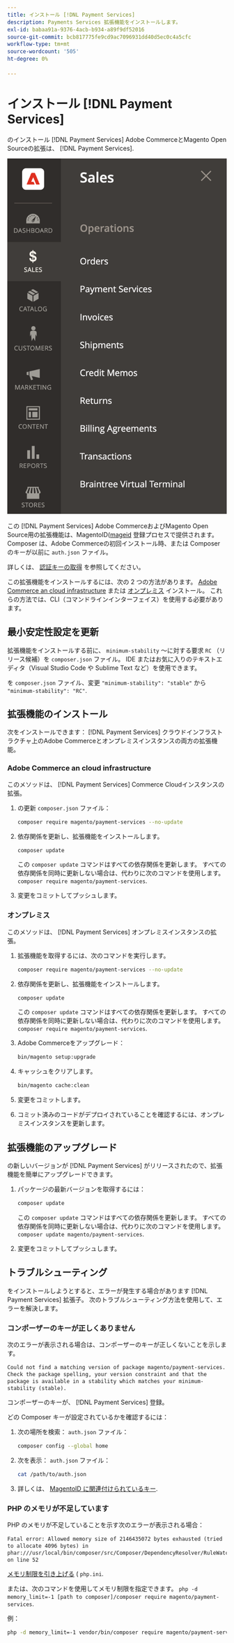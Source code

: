 ```yaml
---
title: インストール [!DNL Payment Services]
description: Payments Services 拡張機能をインストールします。
exl-id: babaa91a-9376-4acb-b934-a89f9df52016
source-git-commit: bcb817775fe9cd9ac7096931dd40d5ec0c4a5cfc
workflow-type: tm+mt
source-wordcount: '505'
ht-degree: 0%

---
```


# インストール [!DNL Payment Services]

のインストール [!DNL Payment Services] Adobe CommerceとMagento Open Sourceの拡張は、 [!DNL Payment Services].

![[!DNL Payment Services] 拡張機能の管理ビュー](assets/admin-view.png)

この [!DNL Payment Services] Adobe CommerceおよびMagento Open Source用の拡張機能は、MagentoID([mageid](https://devdocs.magento.com/marketplace/sellers/profile-personal.html#field-descriptions) 登録プロセスで提供されます。 Composer は、Adobe Commerceの初回インストール時、または Composer のキーが以前に `auth.json` ファイル。

詳しくは、 [認証キーの取得](https://devdocs.magento.com/guides/v2.4/install-gde/prereq/connect-auth.html) を参照してください。

この拡張機能をインストールするには、次の 2 つの方法があります。 [Adobe Commerce an cloud infrastructure](https://devdocs.magento.com/payment-services/install-payments.html#magento-commerce-cloud) または [オンプレミス](https://devdocs.magento.com/payment-services/install-payments.html#on-premises) インストール。 これらの方法では、CLI（コマンドラインインターフェイス）を使用する必要があります。

## 最小安定性設定を更新

拡張機能をインストールする前に、 `minimum-stability` ～に対する要求 `RC` （リリース候補）を `composer.json` ファイル。 IDE またはお気に入りのテキストエディタ（Visual Studio Code や Sublime Text など）を使用できます。

を `composer.json` ファイル、変更 `"minimum-stability": "stable"` から `"minimum-stability": "RC"`.

## 拡張機能のインストール

次をインストールできます： [!DNL Payment Services] クラウドインフラストラクチャ上のAdobe Commerceとオンプレミスインスタンスの両方の拡張機能。

### Adobe Commerce an cloud infrastructure

このメソッドは、 [!DNL Payment Services] Commerce Cloudインスタンスの拡張。

1. の更新 `composer.json` ファイル：

   ```bash
   composer require magento/payment-services --no-update
   ```

1. 依存関係を更新し、拡張機能をインストールします。

   ```bash
   composer update
   ```

   この `composer update` コマンドはすべての依存関係を更新します。 すべての依存関係を同時に更新しない場合は、代わりに次のコマンドを使用します。 `composer require magento/payment-services`.

1. 変更をコミットしてプッシュします。

### オンプレミス

このメソッドは、 [!DNL Payment Services] オンプレミスインスタンスの拡張。

1. 拡張機能を取得するには、次のコマンドを実行します。

   ```bash
   composer require magento/payment-services --no-update
   ```

1. 依存関係を更新し、拡張機能をインストールします。

   ```bash
   composer update
   ```

   この `composer update` コマンドはすべての依存関係を更新します。 すべての依存関係を同時に更新しない場合は、代わりに次のコマンドを使用します。 `composer require magento/payment-services`.

1. Adobe Commerceをアップグレード：

   ```bash
   bin/magento setup:upgrade
   ```

1. キャッシュをクリアします。

   ```bash
   bin/magento cache:clean
   ```

1. 変更をコミットします。
1. コミット済みのコードがデプロイされていることを確認するには、オンプレミスインスタンスを更新します。

## 拡張機能のアップグレード

の新しいバージョンが [!DNL Payment Services] がリリースされたので、拡張機能を簡単にアップグレードできます。

1. パッケージの最新バージョンを取得するには：

   ```bash
   composer update
   ```

   この `composer update` コマンドはすべての依存関係を更新します。 すべての依存関係を同時に更新しない場合は、代わりに次のコマンドを使用します。 `composer update magento/payment-services`.

1. 変更をコミットしてプッシュします。

## トラブルシューティング

をインストールしようとすると、エラーが発生する場合があります [!DNL Payment Services] 拡張子。 次のトラブルシューティング方法を使用して、エラーを解決します。

### コンポーザーのキーが正しくありません

次のエラーが表示される場合は、コンポーザーのキーが正しくないことを示します。

```terminal
Could not find a matching version of package magento/payment-services. Check the package spelling, your version constraint and that the package is available in a stability which matches your minimum-stability (stable).
```

コンポーザーのキーが、 [!DNL Payment Services] 登録。

どの Composer キーが設定されているかを確認するには：

1. 次の場所を検索： `auth.json` ファイル：

   ```bash
   composer config --global home
   ```

1. 次を表示： `auth.json` ファイル：

   ```bash
   cat /path/to/auth.json
   ```

1. 詳しくは、 [MagentoID に関連付けられているキー](https://devdocs.magento.com/guides/v2.4/install-gde/prereq/connect-auth.html).

### PHP のメモリが不足しています

PHP のメモリが不足していることを示す次のエラーが表示される場合：

```terminal
Fatal error: Allowed memory size of 2146435072 bytes exhausted (tried to allocate 4096 bytes) in phar:///usr/local/bin/composer/src/Composer/DependencyResolver/RuleWatchGraph.php on line 52
```

[メモリ制限を引き上げる](https://devdocs.magento.com/cloud/project/magento-app-php-ini.html#increase-php-memory-limit) ( `php.ini`.

または、次のコマンドを使用してメモリ制限を指定できます。 `php -d memory_limit=-1 [path to composer]/composer require magento/payment-services`.

例：

```bash
php -d memory_limit=-1 vendor/bin/composer require magento/payment-services
```
